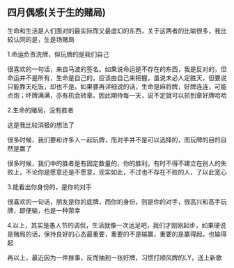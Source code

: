 ## 四月偶感(关于生的赌局) ##

生命和生活是人们面对的最实际而又最虚幻的东西，关于这两者的比喻很多，我比较认同的是，生是场赌局
 
 
1.命运负责洗牌，但玩牌的是我们自己
 
很喜欢的一句话，来自马波的签名。如果说命运是不存在的东西，我是反对的，但命运并不是所有，生命是自己的，应该由自己来把握，虽说未必人定胜天，但要说只能靠天吃饭，却也不是。如果要再详细说的话，生命是麻将牌，好牌连连，可能点炮；坏牌满满，亦有机会转章。因此期待每一天，说不定就可以抓到章好牌哈哈
 
2.生命的赌局，没有胜者
 
这是我比较消极的想法了
 
很多时候，我们要和许多人一起玩牌，而对手并不是可以选择的，而玩牌的目的自然是赢了
 
很多时候，我们中的胜者是有固定数量的，你的胜利，有时不得不建立在别人的失败上，不论你是愿意还是不愿意，现实如此，不过也不存在不败的人，了以此宽心
 
3.能看出你身份的，是你的对手
 
很喜欢的一句话，朋友是你的底牌，而你的身份，则是你的对手，很高兴和高手玩牌，即便输，也是一种荣幸
 
 
 
 
4.以上，其实是愚人节的调侃，生活就像一次远足吧，我们才刚刚起步，如果硬说是赌局的话，保持良好的心态最重要，重要的不是输赢，重要的是赢得起，也输得起
 
 
再以上，最近因为一件挫事，反而抽到一张好牌，习惯打顺风牌的LY，送上新歌
